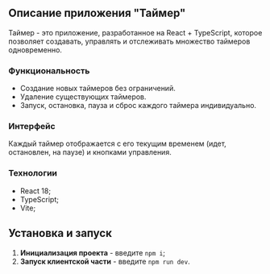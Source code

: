 ## Описание приложения "Таймер"

Таймер - это приложение, разработанное на React + TypeScript, которое позволяет создавать, управлять и отслеживать множество таймеров одновременно.

### Функциональность

- Создание новых таймеров без ограничений.
- Удаление существующих таймеров.
- Запуск, остановка, пауза и сброс каждого таймера индивидуально.

### Интерфейс

Каждый таймер отображается с его текущим временем (идет, остановлен, на паузе) и кнопками управления.

### Технологии

- React 18;
- TypeScript;
- Vite;

## Установка и запуск

1. **Инициализация проекта** - введите `npm i`;
4. **Запуск клиентской части** - введите `npm run dev`.
